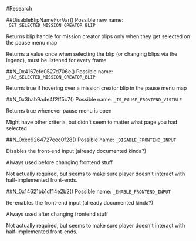 
#Research

##DisableBlipNameForVar()
Possible new name: `_GET_SELECTED_MISSION_CREATOR_BLIP`

Returns blip handle for mission creator blips only when they get selected on the pause menu map

Returns a value once when selecting the blip (or changing blips via the legend), must be listened for every frame

##N_0x4167efe0527d706e()
Possible name: `_HAS_SELECTED_MISSION_CREATOR_BLIP`

Returns true if hovering over a mission creator blip in the pause menu map

##N_0x3bab9a4e4f2ff5c7()
Possible name: `_IS_PAUSE_FRONTEND_VISIBLE`

Returns true whenever pause menu is open

Might have other criteria, but didn't seem to matter what page you had selected

##N_0xec9264727eec0f28()
Possible name: `_DISABLE_FRONTEND_INPUT`

Disables the front-end input (already documented kinda?)

Always used before changing frontend stuff

Not actually required, but seems to make sure player doesn't interact with half-implemented front-ends.

##N_0x14621bb1df14e2b2()
Possible name: `_ENABLE_FRONTEND_INPUT`

Re-enables the front-end input (already documented kinda?)

Always used after changing frontend stuff

Not actually required, but seems to make sure player doesn't interact with half-implemented front-ends.
